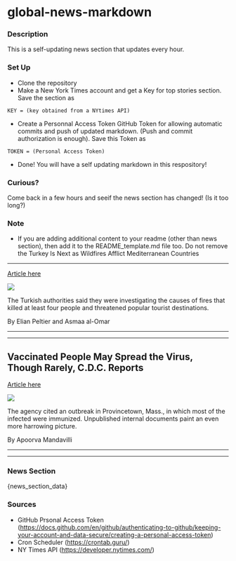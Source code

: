 # global-news-markdown

### Description 
This is a self-updating news section that updates every hour.

### Set Up 
* Clone the repository
* Make a New York Times account and get a Key for top stories section. Save the section as 
 ```
 KEY = (key obtained from a NYtimes API)
 ```
*  Create a Personnal Access Token GitHub Token for allowing automatic commits and push of updated markdown. (Push and commit authorization is enough). Save this Token as 
```
TOKEN = (Personal Access Token)
```
* Done! You will have a self updating markdown in this respository!

### Curious?
Come back in a few hours and seeif the news section has changed! (Is it too long?)

### Note
* If you are adding additional content to your readme (other than news section), then add it to the README_template.md file too. Do not remove the Turkey Is Next as Wildfires Afflict Mediterranean Countries
-----------------------------------------------------------

[Article here](https://www.nytimes.com/2021/07/30/world/middleeast/turkey-fires-mediterranean-lebanon.html)

[![](https://static01.nyt.com/images/2021/07/30/world/30turkey-fires-03/merlin_192071427_567970cb-62e1-45a0-8f74-01c60a1cb12c-superJumbo.jpg)](https://www.nytimes.com/2021/07/30/world/middleeast/turkey-fires-mediterranean-lebanon.html)

The Turkish authorities said they were investigating the causes of fires that killed at least four people and threatened popular tourist destinations.

By Elian Peltier and Asmaa al-Omar

* * *

* * *

Vaccinated People May Spread the Virus, Though Rarely, C.D.C. Reports
---------------------------------------------------------------------

[Article here](https://www.nytimes.com/2021/07/30/health/cdc-vaccinated-delta.html)

[![](https://static01.nyt.com/images/2021/07/30/science/30virus-delta2/30virus-delta2-superJumbo.jpg)](https://www.nytimes.com/2021/07/30/health/cdc-vaccinated-delta.html)

The agency cited an outbreak in Provincetown, Mass., in which most of the infected were immunized. Unpublished internal documents paint an even more harrowing picture.

By Apoorva Mandavilli

* * *

* * *

### News Section 
{news_section_data}


### Sources 
* GitHub Prsonal Access Token (https://docs.github.com/en/github/authenticating-to-github/keeping-your-account-and-data-secure/creating-a-personal-access-token)
* Cron Scheduler (https://crontab.guru/)
* NY Times API (https://developer.nytimes.com/)
